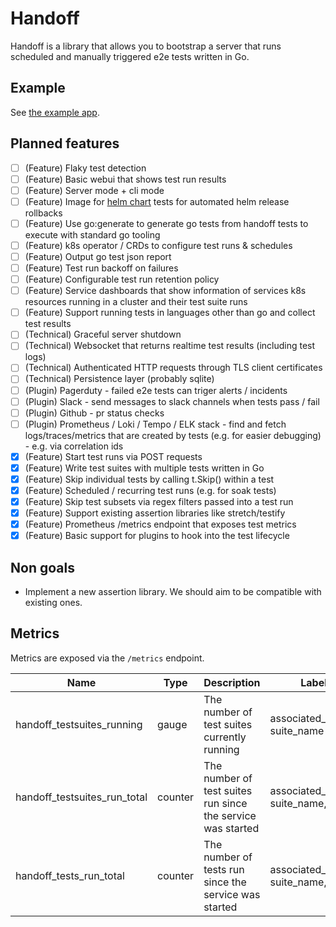 # Handoff

Handoff is a library that allows you to bootstrap a server that runs scheduled and manually triggered e2e tests written in Go.

## Example

See [the example app](./cmd/example/main.go).

## Planned features

- [ ] (Feature) Flaky test detection
- [ ] (Feature) Basic webui that shows test run results
- [ ] (Feature) Server mode + cli mode
- [ ] (Feature) Image for [helm chart](https://helm.sh/docs/topics/chart_tests/) tests for automated helm release rollbacks
- [ ] (Feature) Use go:generate to generate go tests from handoff tests to execute with standard go tooling
- [ ] (Feature) k8s operator / CRDs to configure test runs & schedules
- [ ] (Feature) Output go test json report
- [ ] (Feature) Test run backoff on failures
- [ ] (Feature) Configurable test run retention policy
- [ ] (Feature) Service dashboards that show information of services k8s resources running in a cluster and their test suite runs
- [ ] (Feature) Support running tests in languages other than go and collect test results
- [ ] (Technical) Graceful server shutdown
- [ ] (Technical) Websocket that returns realtime test results (including test logs)
- [ ] (Technical) Authenticated HTTP requests through TLS client certificates
- [ ] (Technical) Persistence layer (probably sqlite)
- [ ] (Plugin) Pagerduty - failed e2e tests can triger alerts / incidents
- [ ] (Plugin) Slack - send messages to slack channels when tests pass / fail
- [ ] (Plugin) Github - pr status checks
- [ ] (Plugin) Prometheus / Loki / Tempo / ELK stack - find and fetch logs/traces/metrics that are created by tests (e.g. for easier debugging) - e.g. via correlation ids
- [x] (Feature) Start test runs via POST requests
- [x] (Feature) Write test suites with multiple tests written in Go
- [x] (Feature) Skip individual tests by calling t.Skip() within a test
- [x] (Feature) Scheduled / recurring test runs (e.g. for soak tests)
- [x] (Feature) Skip test subsets via regex filters passed into a test run
- [x] (Feature) Support existing assertion libraries like stretch/testify
- [x] (Feature) Prometheus /metrics endpoint that exposes test metrics
- [x] (Feature) Basic support for plugins to hook into the test lifecycle

## Non goals

- Implement a new assertion library. We should aim to be compatible with existing ones.

## Metrics

Metrics are exposed via the `/metrics` endpoint.

| Name                         | Type    | Description                                                 | Labels                                 |
| ---------------------------- | ------- | ----------------------------------------------------------- | -------------------------------------- |
| handoff_testsuites_running   | gauge   | The number of test suites currently running                 | associated_service, suite_name         |
| handoff_testsuites_run_total | counter | The number of test suites run since the service was started | associated_service, suite_name, result |
| handoff_tests_run_total      | counter | The number of tests run since the service was started       | associated_service, suite_name, result |

